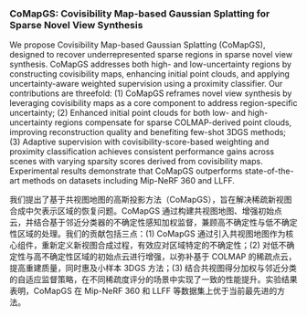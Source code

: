 ### CoMapGS: Covisibility Map-based Gaussian Splatting for Sparse Novel View Synthesis

We propose Covisibility Map-based Gaussian Splatting (CoMapGS), designed to recover underrepresented sparse regions in sparse novel view synthesis. CoMapGS addresses both high- and low-uncertainty regions by constructing covisibility maps, enhancing initial point clouds, and applying uncertainty-aware weighted supervision using a proximity classifier. Our contributions are threefold: (1) CoMapGS reframes novel view synthesis by leveraging covisibility maps as a core component to address region-specific uncertainty; (2) Enhanced initial point clouds for both low- and high-uncertainty regions compensate for sparse COLMAP-derived point clouds, improving reconstruction quality and benefiting few-shot 3DGS methods; (3) Adaptive supervision with covisibility-score-based weighting and proximity classification achieves consistent performance gains across scenes with varying sparsity scores derived from covisibility maps. Experimental results demonstrate that CoMapGS outperforms state-of-the-art methods on datasets including Mip-NeRF 360 and LLFF.

我们提出了基于共视图地图的高斯投影方法（CoMapGS），旨在解决稀疏新视图合成中欠表示区域的恢复问题。CoMapGS 通过构建共视图地图、增强初始点云，并结合基于邻近分类器的不确定性感知加权监督，兼顾高不确定性与低不确定性区域的处理。我们的贡献包括三点：(1) CoMapGS 通过引入共视图地图作为核心组件，重新定义新视图合成过程，有效应对区域特定的不确定性；(2) 对低不确定性与高不确定性区域的初始点云进行增强，以弥补基于 COLMAP 的稀疏点云，提高重建质量，同时惠及小样本 3DGS 方法；(3) 结合共视图得分加权与邻近分类的自适应监督策略，在不同稀疏度评分的场景中实现了一致的性能提升。实验结果表明，CoMapGS 在 Mip-NeRF 360 和 LLFF 等数据集上优于当前最先进的方法。

